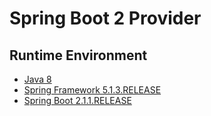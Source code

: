 # Spring Boot 2 Provider

## Runtime Environment
- [Java 8](http://www.oracle.com/technetwork/java/javase/downloads/jdk8-downloads-2133151.html)
- [Spring Framework 5.1.3.RELEASE](http://projects.spring.io/spring-framework)
- [Spring Boot 2.1.1.RELEASE](https://projects.spring.io/spring-boot)